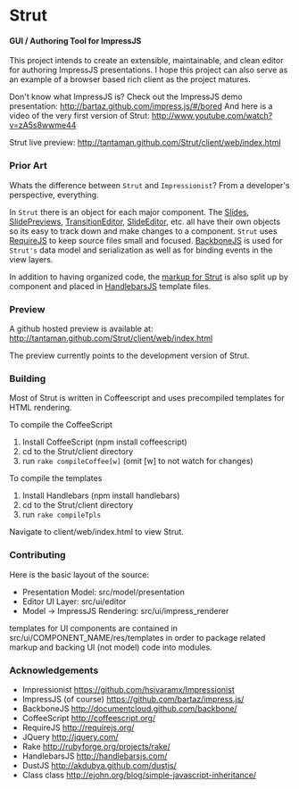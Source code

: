 Strut
=======

#### GUI / Authoring Tool for ImpressJS ####

This project intends to create an extensible, maintainable, and clean editor for authoring ImpressJS presentations.
I hope this project can also serve as an example of a browser based rich client as the project matures.

Don't know what ImpressJS is?  Check out the ImpressJS demo presentation: http://bartaz.github.com/impress.js/#/bored
And here is a video of the very first version of Strut: http://www.youtube.com/watch?v=zA5s8wwme44

Strut live preview: http://tantaman.github.com/Strut/client/web/index.html

### Prior Art ###

Whats the difference between ```Strut``` and ```Impressionist```?
From a developer's perspective, everything.  

In ```Strut``` there is an object for each major component.  The 
[Slides](https://github.com/tantaman/Strut/blob/master/client/src/model/presentation/Slide.coffee), 
[SlidePreviews](https://github.com/tantaman/Strut/blob/master/client/src/ui/editor/transition_editor/TransitionSlideSnapshot.coffee), 
[TransitionEditor](https://github.com/tantaman/Strut/blob/master/client/src/ui/editor/transition_editor/TransitionEditor.coffee), 
[SlideEditor](https://github.com/tantaman/Strut/blob/master/client/src/ui/editor/SlideEditor.coffee),
etc. all have their own objects so its easy to
track down and make changes to a component.  ```Strut``` uses [RequireJS](http://requirejs.org/) to keep source files small and
focused.  [BackboneJS](http://documentcloud.github.com/backbone/) is used for ```Strut's``` data model and serialization as well as for binding events in the 
view layers.  

In addition to having organized code, the [markup for Strut](https://github.com/tantaman/Strut/tree/master/client/src/ui/editor/res/templates) is also 
split up by component and placed in [HandlebarsJS](http://handlebarsjs.com/) template files. 

### Preview ###

A github hosted preview is available at: http://tantaman.github.com/Strut/client/web/index.html

The preview currently points to the development version of Strut.

### Building ###

Most of Strut is written in Coffeescript and uses precompiled templates for HTML rendering.

To compile the CoffeeScript

1. Install CoffeeScript (npm install coffeescript)
2. cd to the Strut/client directory
3. run `rake compileCoffee[w]`  (omit [w] to not watch for changes)

To compile the templates

1. Install Handlebars (npm install handlebars)
2. cd to the Strut/client directory
3. run `rake compileTpls`

Navigate to client/web/index.html to view Strut.

### Contributing ###

Here is the basic layout of the source:

* Presentation Model: src/model/presentation
* Editor UI Layer: src/ui/editor
* Model -> ImpressJS Rendering: src/ui/impress_renderer

templates for UI components are contained in src/ui/COMPONENT_NAME/res/templates
in order to package related markup and backing UI (not model) code into modules.

### Acknowledgements ###

* Impressionist https://github.com/hsivaramx/Impressionist
* ImpressJS (of course) https://github.com/bartaz/impress.js/
* BackboneJS http://documentcloud.github.com/backbone/
* CoffeeScript http://coffeescript.org/
* RequireJS http://requirejs.org/
* JQuery http://jquery.com/
* Rake http://rubyforge.org/projects/rake/
* HandlebarsJS http://handlebarsjs.com/
* DustJS http://akdubya.github.com/dustjs/
* Class class http://ejohn.org/blog/simple-javascript-inheritance/